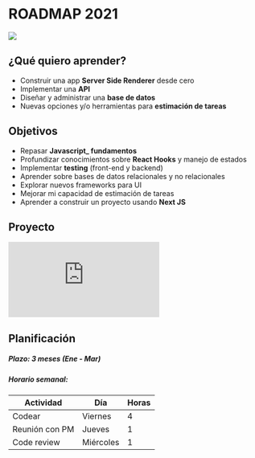 # ROADMAP 2021
![](https://media.giphy.com/media/11sBLVxNs7v6WA/giphy.gif)

## ¿Qué quiero aprender?
- Construir una app **Server Side Renderer** desde cero
- Implementar una **API**
- Diseñar y administrar una **base de datos**
- Nuevas opciones y/o herramientas para **estimación de tareas**

## Objetivos
- Repasar **Javascript_ fundamentos**
- Profundizar conocimientos sobre **React Hooks** y manejo de estados
- Implementar **testing** (front-end y backend)
- Aprender sobre bases de datos relacionales y no relacionales
- Explorar nuevos frameworks para UI
- Mejorar mi capacidad de estimación de tareas
- Aprender a construir un proyecto usando **Next JS**

## Proyecto
![First DB App](https://github.com/florinpop17/app-ideas/blob/master/Projects/1-Beginner/First-DB-App.md)

## Planificación

##### Plazo: 3 meses (Ene - Mar)

##### Horario semanal:  

| Actividad        | Día             | Horas       |
| -----------      | --------------- | ----------- |
| Codear           | Viernes         | 4           |
| Reunión con PM   | Jueves          | 1           |
| Code review      | Miércoles       | 1           |
